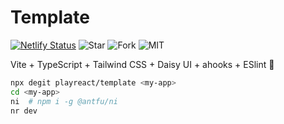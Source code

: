 # Template

[![Netlify Status](https://api.netlify.com/api/v1/badges/c3e9a52c-b179-4886-869b-e70ca90767a5/deploy-status)](https://app.netlify.com/sites/playreact-template/deploys)
![Star](https://img.shields.io/github/stars/playreact/template?style=flat)
![Fork](https://img.shields.io/github/forks/playreact/template?style=flat)
![MIT](https://img.shields.io/github/license/playreact/template?style=flat)

Vite + TypeScript + Tailwind CSS + Daisy UI + ahooks + ESlint 🤏

```sh
npx degit playreact/template <my-app>
cd <my-app>
ni  # npm i -g @antfu/ni
nr dev
```